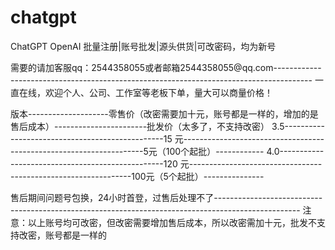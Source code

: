 # chatgpt
ChatGPT OpenAI 批量注册|账号批发|源头供货|可改密码，均为新号

需要的请加客服qq：2544358055或者邮箱2544358055@qq.com---------------------------------------------------------------------------------------
一直在线，欢迎个人、公司、工作室等老板下单，量大可以商量价格！

版本--------------------零售价（改密需要加十元，账号都是一样的，增加的是售后成本）-----------------------批发价（太多了，不支持改密）
3.5------------------------------------------------15  元--------------------------------------------------------------------5元（100个起批）------------
4.0-------------------------------------------------120 元---------------------------------------------------------------100元（5个起批）---------------

售后期间问题号包换，24小时首登，过售后处理不了---------------------------------------------------------------------------------------------------
注意：以上账号均可改密，但改密需要增加售后成本，所以改密需加十元，批发不支持改密，账号都是一样的
